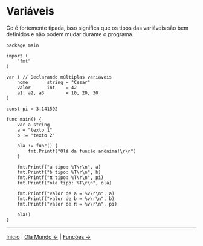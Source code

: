 # Variáveis

Go é fortemente tipada, isso significa que os tipos das variáveis são bem definidos e não podem mudar durante o programa.

```
package main

import (
	"fmt"
)

var ( // Declarando múltiplas variáveis
	nome       string = "Cesar"
	valor      int    = 42
	a1, a2, a3        = 10, 20, 30
)

const pi = 3.141592

func main() {
	var a string
	a = "texto 1"
	b := "texto 2"

	ola := func() {
		fmt.Printf("Olá da função anônima!\r\n")
	}

	fmt.Printf("a tipo: %T\r\n", a)
	fmt.Printf("b tipo: %T\r\n", b)
	fmt.Printf("π tipo: %T\r\n", pi)
	fmt.Printf("ola tipo: %T\r\n", ola)

	fmt.Printf("valor de a = %v\r\n", a)
	fmt.Printf("valor de b = %v\r\n", b)
	fmt.Printf("valor de π = %v\r\n", pi)

	ola()
}
```


---
[Inicio](README.md) | [Olá Mundo <-](ola_mundo.md) | [Funções ->](funcoes.md)
